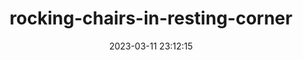 ---
date: 2023-03-11 23:12:15
imageOriginalPath: photographs/rocking-chairs-in-resting-corner-image-5ceebd01
imagePreviewPath: photographs/rocking-chairs-in-resting-corner-preview-06e62ca0
photoCamera: Minolta SR-T Super
photoColor: colored
photoDate: 2017-01
photoFilm: Tudor 200 expired
photoLens: ''
photoLocation: Istanbul, Turkiye
photoSource: analog
photoType: city
title: rocking-chairs-in-resting-corner
translationKey: null
---